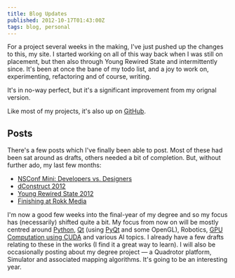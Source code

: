 ```yaml
---
title: Blog Updates
published: 2012-10-17T01:43:00Z
tags: blog, personal
---
```


For a project several weeks in the making, I've just pushed up the changes to
this, my site. I started working on all of this way back when I was still on
placement, but then also through Young Rewired State and intermittently
since. It's been at once the bane of my todo list, and a joy to work on,
experimenting, refactoring and of course, writing.

It's in no-way perfect, but it's a significant improvement from my orignal
version.

Like most of my projects, it's also up on
[GitHub](https://github.com/nickcharlton/nickcharlton.net).

## Posts

There's a few posts which I've finally been able to post. Most of these had
been sat around as drafts, others needed a bit of completion. But, without
further ado, my last few months:

* [NSConf Mini: Developers vs. Designers](/posts/nsconf-mini.html)
* [dConstruct 2012](/posts/dconstruct-2012.html)
* [Young Rewired State 2012](/posts/young-rewired-state-2012.html)
* [Finishing at Rokk Media](/posts/finishing-at-rokk-media.html)

I'm now a good few weeks into the final-year of my degree and so my focus has
(necessarily) shifted quite a bit. My focus from now on will be mostly centred
around [Python](http://python.org/), [Qt](http://qt.digia.com) 
(using [PyQt](http://www.riverbankcomputing.co.uk/software/pyqt/intro) and 
some OpenGL), Robotics, 
[GPU Computation using CUDA](http://www.nvidia.com/object/cuda_home_new.html) and
various AI topics. I already have a few drafts relating to these in the works
(I find it a great way to learn). I will also be occasionally posting about my
degree project &mdash; a Quadrotor platform, Simulator and associated mapping
algorithms. It's going to be an interesting year.

